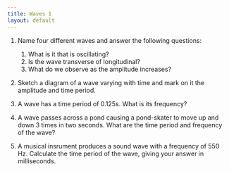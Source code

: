 ```yaml
---
title: Waves 1
layout: default
---
```

1. Name four different waves and answer the following questions:
    1. What is it that is oscillating?
    2. Is the wave transverse of longitudinal?
    3. What do we observe as the amplitude increases?

2. Sketch a diagram of a wave varying with time and mark on it the amplitude and time period.

3. A wave has a time period of 0.125s.  What is its frequency?

4. A wave passes across a pond causing a pond-skater to move up and down 3 times in two seconds.  What are the time period and frequency of the wave?

5. A musical insrument produces a sound wave with a frequency of 550 Hz.  Calculate the time period of the wave, giving your answer in milliseconds. 
